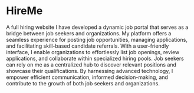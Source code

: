 # HireMe
A full hiring website 
I have developed a dynamic job portal that serves as a bridge between job seekers and organizations. My platform offers a seamless experience for posting job opportunities, managing applications, and facilitating skill-based candidate referrals. With a user-friendly interface, I enable organizations to effortlessly list job openings, review applications, and collaborate within specialized hiring pools. Job seekers can rely on me as a centralized hub to discover relevant positions and showcase their qualifications. By harnessing advanced technology, I empower efficient communication, informed decision-making, and contribute to the growth of both job seekers and organizations.
